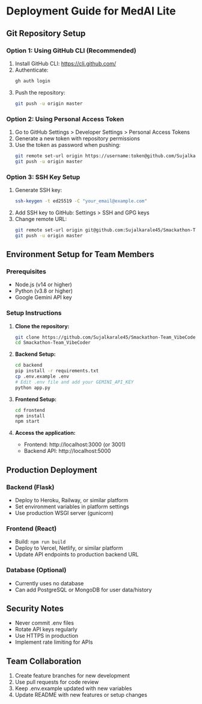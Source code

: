 # Deployment Guide for MedAI Lite

## Git Repository Setup

### Option 1: Using GitHub CLI (Recommended)
1. Install GitHub CLI: https://cli.github.com/
2. Authenticate:
   ```bash
   gh auth login
   ```
3. Push the repository:
   ```bash
   git push -u origin master
   ```

### Option 2: Using Personal Access Token
1. Go to GitHub Settings > Developer Settings > Personal Access Tokens
2. Generate a new token with repository permissions
3. Use the token as password when pushing:
   ```bash
   git remote set-url origin https://username:token@github.com/Sujalkarale45/Smackathon-Team_VibeCoder.git
   git push -u origin master
   ```

### Option 3: SSH Key Setup
1. Generate SSH key:
   ```bash
   ssh-keygen -t ed25519 -C "your_email@example.com"
   ```
2. Add SSH key to GitHub: Settings > SSH and GPG keys
3. Change remote URL:
   ```bash
   git remote set-url origin git@github.com:Sujalkarale45/Smackathon-Team_VibeCoder.git
   git push -u origin master
   ```

## Environment Setup for Team Members

### Prerequisites
- Node.js (v14 or higher)
- Python (v3.8 or higher)
- Google Gemini API key

### Setup Instructions

1. **Clone the repository:**
   ```bash
   git clone https://github.com/Sujalkarale45/Smackathon-Team_VibeCoder.git
   cd Smackathon-Team_VibeCoder
   ```

2. **Backend Setup:**
   ```bash
   cd backend
   pip install -r requirements.txt
   cp .env.example .env
   # Edit .env file and add your GEMINI_API_KEY
   python app.py
   ```

3. **Frontend Setup:**
   ```bash
   cd frontend
   npm install
   npm start
   ```

4. **Access the application:**
   - Frontend: http://localhost:3000 (or 3001)
   - Backend API: http://localhost:5000

## Production Deployment

### Backend (Flask)
- Deploy to Heroku, Railway, or similar platform
- Set environment variables in platform settings
- Use production WSGI server (gunicorn)

### Frontend (React)
- Build: `npm run build`
- Deploy to Vercel, Netlify, or similar platform
- Update API endpoints to production backend URL

### Database (Optional)
- Currently uses no database
- Can add PostgreSQL or MongoDB for user data/history

## Security Notes
- Never commit .env files
- Rotate API keys regularly
- Use HTTPS in production
- Implement rate limiting for APIs

## Team Collaboration
1. Create feature branches for new development
2. Use pull requests for code review
3. Keep .env.example updated with new variables
4. Update README with new features or setup changes
